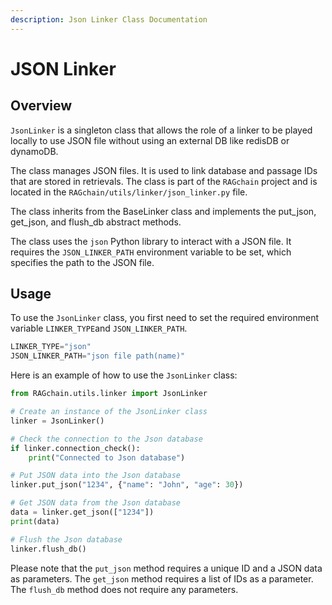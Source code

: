 ```yaml
---
description: Json Linker Class Documentation
---
```


# JSON Linker

## Overview
`JsonLinker` is a singleton class that allows the role of a linker
to be played locally to use JSON file without using an external DB like redisDB or dynamoDB.

The class manages JSON files. 
It is used to link database and passage IDs that are stored in retrievals. 
The class is part of the `RAGchain` project and is located in the `RAGchain/utils/linker/json_linker.py` file.  

The class inherits from the BaseLinker class and implements the put_json, get_json, and flush_db abstract methods. 


The class uses the `json` Python library to interact with a JSON file. 
It requires the `JSON_LINKER_PATH` environment variable to be set, which specifies the path to the JSON file. 

## Usage
To use the `JsonLinker` class, you first need to set the required environment variable `LINKER_TYPE`and `JSON_LINKER_PATH`.

```Python
LINKER_TYPE="json"
JSON_LINKER_PATH="json file path(name)"
```

Here is an example of how to use the `JsonLinker` class:
```Python
from RAGchain.utils.linker import JsonLinker

# Create an instance of the JsonLinker class
linker = JsonLinker()

# Check the connection to the Json database
if linker.connection_check():
    print("Connected to Json database")

# Put JSON data into the Json database
linker.put_json("1234", {"name": "John", "age": 30})

# Get JSON data from the Json database
data = linker.get_json(["1234"])
print(data)

# Flush the Json database
linker.flush_db()
```

Please note that the `put_json` method requires a unique ID and a JSON data as parameters.
The `get_json` method requires a list of IDs as a parameter. The `flush_db` method does not require any parameters.
